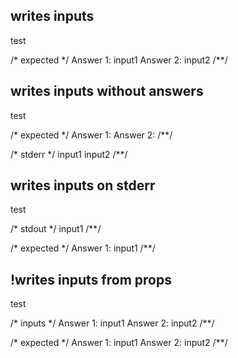 ## writes inputs
test

/* expected */
Answer 1: input1
Answer 2: input2
/**/

## writes inputs without answers
test

/* expected */
Answer 1: Answer 2:
/**/

/* stderr */
input1
input2
/**/

## writes inputs on stderr
test

/* stdout */
input1
/**/

/* expected */
Answer 1: input1
/**/

## !writes inputs from props
test

/* inputs */
Answer 1: input1
Answer 2: input2
/**/

/* expected */
Answer 1: input1
Answer 2: input2
/**/